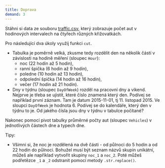 ```yaml
---
title: Doprava
demand: 3
---
```


Stáhni si data ze souboru [traffic.csv](traffic.csv), který zobrazuje počet aut v hodinových intervalech na čtyřech různých křižovatkách.

Pro následující dva úkoly využij funkci `cut`.

- Tabulka je poměrně velká, zkusme tedy rozdělit den na několik částí v závislosti na hodině měření (sloupec `Hour`):
  - noc (22 hodin až 5 hodin),
  - ranní špička (6 hodin až 9 hodin),
  - poledne (10 hodin až 13 hodin),
  - odpolední špička (14 hodin až 16 hodin),
  - večer (17 hodin až 21 hodin).
- Dny v týdnu (sloupec `DayOfWeek`) rozděl na pracovní dny a víkend. Nejprve je třeba se ujistit, které číslo znamená který den. Podívej se například první záznam. Tam je datum 2015-11-01, tj 11. listopad 2015. Ve sloupci `DayOfWeek` je hodnota 6. Podívej se do kalendáře, který den v týdnu to je. Od jakého čísla jsou dny v týdnu v tabulce počítané?


Nakonec pomocí pivot tabulky průměrné počty aut (sloupec `Vehicles`) v jednotlivých částech dne a typech dne.

Tipy:

- Všimni si, že noc je rozdělená na dvě části - od půlnoci do 5 hodin a od 22 hodin do půlnoci. Bohužel musí být seznam názvů skupin unikátní, můžeš ale například vytvořit skupiny `noc_1` a `noc_2`. Poté můžeš podřetězce `_1` a `_2` odstranit pomocí metody `.str.replace()`.
